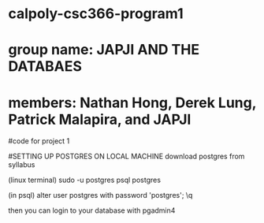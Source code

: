 # calpoly-csc366-program1

# group name: JAPJI AND THE DATABAES
# members: Nathan Hong, Derek Lung, Patrick Malapira, and JAPJI

#code for project 1

#SETTING UP POSTGRES ON LOCAL MACHINE 
download postgres from syllabus

(linux terminal)
sudo -u postgres psql postgres

(in psql)
alter user postgres with password 'postgres';
\q

then you can login to your database with pgadmin4
